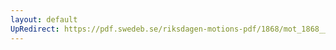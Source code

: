 ```yaml
---
layout: default
UpRedirect: https://pdf.swedeb.se/riksdagen-motions-pdf/1868/mot_1868__fk__00015.pdf
---
```

